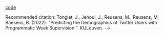 <!-- ---
title: "Predicting the Demographics Attributes of Twitter Users with Programmatic Weak Supervision"
collection: publications
permalink: /publication/demographicsPWS
excerpt: 'Master thesis : Business & Information Systems Engineering, major Data Science'
date: 2022-06-03
venue: 'KU Leuven'
paperurl: ''
citation: 'Tonglet, J., et al. (2022). &quot;Predicting the Demographics of Twitter Users with Programmatic Weak Supervision.&quot; <i>KU Leuven</i>.'
---

<!-- [Download paper here](http://academicpages.github.io/files/paper1.pdf) -->
[code](https://github.com/jtonglet/Demographics-PWS)

Recommended citation: Tonglet, J., Jehoul, J., Reusens, M., Reusens, M, Baesens, B. (2022). "Predicting the Demographics of Twitter Users with Programmatic Weak Supervision ". KULeuven. -->
